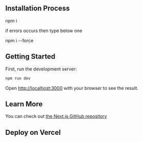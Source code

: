 ## Installation Process

npm i 

if errors occurs then type below one

npm i --force

## Getting Started

First, run the development server:

```bash
npm run dev
```

Open [http://localhost:3000](http://localhost:3000) with your browser to see the result.


## Learn More


You can check out [the Next.js GitHub repository](https://github.com/vercel/next.js)

## Deploy on Vercel
